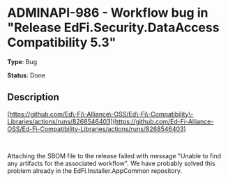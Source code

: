 # ADMINAPI-986 - Workflow bug in "Release EdFi.Security.DataAccess Compatibility 5.3"

**Type**: Bug

**Status**: Done

## Description
[https://github.com/Ed\-Fi\-Alliance\-OSS/Ed\-Fi\-Compatibility\-Libraries/actions/runs/8268546403](https://github.com/Ed-Fi-Alliance-OSS/Ed-Fi-Compatibility-Libraries/actions/runs/8268546403)


 


Attaching the SBOM file to the release failed with message "Unable to find any artifacts for the associated workflow". We have probably solved this problem already in the EdFi.Installer.AppCommon repository.



